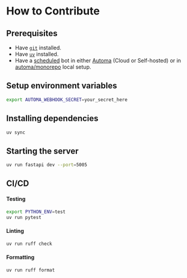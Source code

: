 # How to Contribute

## Prerequisites

- Have [`git`](https://git-scm.com/) installed.
- Have [`uv`](https://docs.astral.sh/uv/) installed.
- Have a [scheduled](https://docs.automa.app/bots/types#scheduled) bot in either [Automa](https://automa.app) (Cloud or Self-hosted) or in [automa/monorepo](https://github.com/automa/monorepo) local setup.

## Setup environment variables

```sh
export AUTOMA_WEBHOOK_SECRET=your_secret_here
```

## Installing dependencies

```sh
uv sync
```

## Starting the server

```sh
uv run fastapi dev --port=5005
```

## CI/CD

#### Testing

```sh
export PYTHON_ENV=test
uv run pytest
```

#### Linting

```sh
uv run ruff check
```

#### Formatting

```sh
uv run ruff format
```
